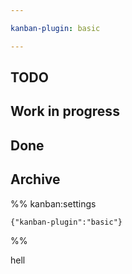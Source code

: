 ```yaml
---

kanban-plugin: basic

---
```



## TODO

## Work in progress

## Done

## Archive


%% kanban:settings
```
{"kanban-plugin":"basic"}
```
%%

hell